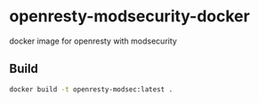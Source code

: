 # openresty-modsecurity-docker
docker image for openresty with modsecurity

## Build

```bash
docker build -t openresty-modsec:latest .
```

